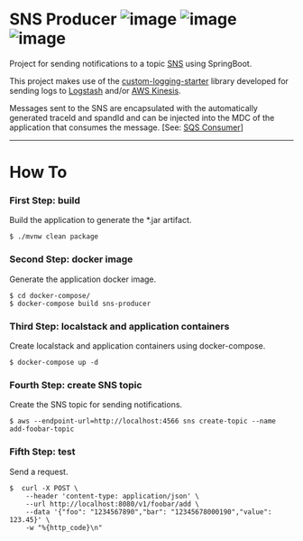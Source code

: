 # SNS Producer ![image](https://img.shields.io/badge/Java-ED8B00?style=for-the-badge&logo=java&logoColor=white) ![image](https://img.shields.io/badge/Springboot-6DB33F?style=for-the-badge&logo=springboot&logoColor=white) ![image](https://img.shields.io/badge/Amazon_AWS-232F3E?style=for-the-badge&logo=amazon-aws&logoColor=white)

Project for sending notifications to a topic [SNS](https://aws.amazon.com/sns) using SpringBoot.

This project makes use of the [custom-logging-starter](https://github.com/natanaelmartinezassis/custom-logging-starter)
library developed for sending logs to [Logstash](https://www.elastic.co/pt/logstash/)
and/or [AWS Kinesis](https://aws.amazon.com/pt/kinesis/).

Messages sent to the SNS are encapsulated with the automatically generated traceId and spandId and can be injected into
the MDC of the application that consumes the
message. [See: [SQS Consumer](https://github.com/natanaelmartinezassis/sqs-consumer)]

---

# How To

### First Step: build

Build the application to generate the *.jar artifact.

```
$ ./mvnw clean package
```

### Second Step: docker image

Generate the application docker image.

```
$ cd docker-compose/
$ docker-compose build sns-producer
```

### Third Step: localstack and application containers

Create localstack and application containers using docker-compose.

```
$ docker-compose up -d
```

### Fourth Step: create SNS topic

Create the SNS topic for sending notifications.

```
$ aws --endpoint-url=http://localhost:4566 sns create-topic --name add-foobar-topic
```

### Fifth Step: test

Send a request.

```
$  curl -X POST \
    --header 'content-type: application/json' \
    --url http://localhost:8080/v1/foobar/add \
    --data '{"foo": "1234567890","bar": "12345678000190","value": 123.45}' \
    -w "%{http_code}\n"
```
